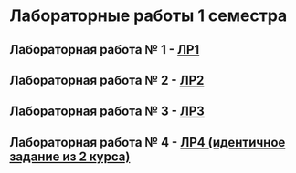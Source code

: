 # Лабораторные работы 1 семестра

## Лабораторная работа № 1 - [ЛР1](https://github.com/MelnikNO/programming3course/tree/main/1sem/LR1#readme)

## Лабораторная работа № 2 - [ЛР2](https://github.com/MelnikNO/programming3course/tree/main/1sem/LR2#readme)

## Лабораторная работа № 3 - [ЛР3](https://github.com/MelnikNO/weather-api/tree/main)

## Лабораторная работа № 4 - [ЛР4 (идентичное задание из 2 курса)](https://github.com/MelnikNO/programming-2c-2sem/tree/main/ЛР6)
